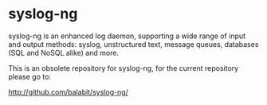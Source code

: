 syslog-ng
=========

syslog-ng is an enhanced log daemon, supporting a wide range of input
and output methods: syslog, unstructured text, message queues,
databases (SQL and NoSQL alike) and more.

This is an obsolete repository for syslog-ng, for the current repository 
please go to:

http://github.com/balabit/syslog-ng/
